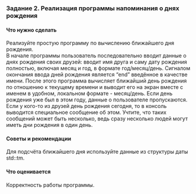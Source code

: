 ### Задание 2. Реализация программы напоминания о днях рождения

#### Что нужно сделать

Реализуйте простую программу по вычислению ближайшего дня рождения.  
В начале программы пользователь последовательно вводит данные о днях рождения своих друзей: вводит имя друга и саму дату рождения полностью, включая месяц и год, в формате год/месяц/день. Сигналом окончания ввода дней рождения является “end” введённое в качестве имени.
После этого программа вычисляет ближайший день рождения по отношению к текущему времени и выводит его на экран вместе с именем в удобном, локальном формате - месяц/день. Если день рождения уже был в этом году, данные о пользователе пропускаются. Если у кого-то из друзей день рождения сегодня, то в консоль выводится специальное сообщение об этом. Учтите, что таких сообщений может быть несколько, ведь сразу несколько людей могут иметь дни рождения в один день.

#### Советы и рекомендации

Для подсчёта ближайшего дня используйте данные из структуры даты std::tm.

#### Что оценивается

Корректность работы программы.
